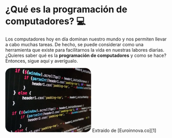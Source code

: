 # ¿Qué es la programación de computadores? :computer:

Los computadores hoy en día dominan nuestro mundo y nos permiten llevar a cabo muchas tareas. De hecho, se puede considerar como una herramienta que existe para facilitarnos la vida en nuestras labores diarias. ¿Quieres saber qué es la **programación de computadores** y como se hace? Entonces, sigue aquí y averígualo.

<img src="images/prog.png" height="200px" />
Extraido de [Euroinnova.co][1]



[1]: https://www.euroinnova.co/blog/que-es-programacion-de-computadoras
